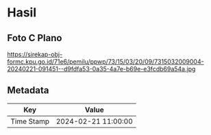 # Hasil

## Foto C Plano

https://sirekap-obj-formc.kpu.go.id/71e6/pemilu/ppwp/73/15/03/20/09/7315032009004-20240221-091451--d9fdfa53-0a35-4a7e-b69e-e3fcdb69a54a.jpg


## Metadata

| Key        | Value               |
| ---------- | ------------------- |
| Time Stamp | 2024-02-21 11:00:00 |



